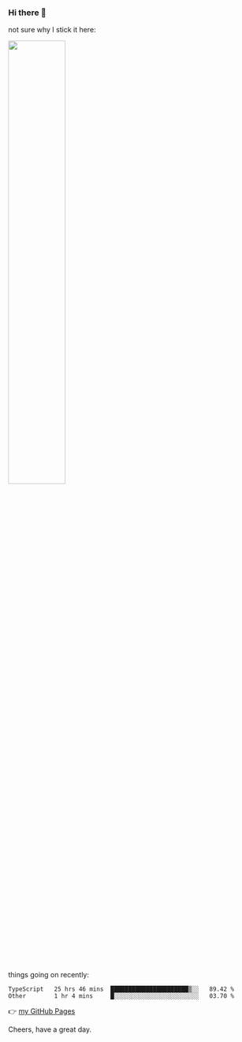 ### Hi there 👋

not sure why I stick it here:

[<img width="48%" src="https://github-readme-stats.vercel.app/api?username=ykzhukian&show_icons=true&theme=dracula">](https://github.com/anuraghazra/github-readme-stats)


things going on recently:

<!--START_SECTION:waka-->

```text
TypeScript   25 hrs 46 mins  ██████████████████████▒░░   89.42 %
Other        1 hr 4 mins     █░░░░░░░░░░░░░░░░░░░░░░░░   03.70 %
```

<!--END_SECTION:waka-->

👉 [my GitHub Pages](https://ykzhukian.github.io)

Cheers, have a great day.


